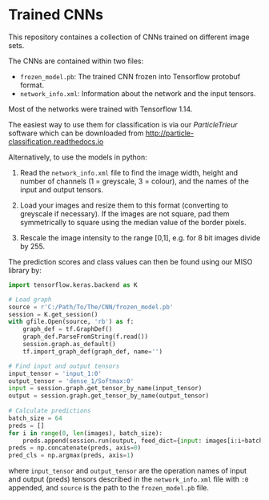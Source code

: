 # Trained CNNs

This repository containes a collection of CNNs trained on different image sets.

The CNNs are contained within two files:

- `frozen_model.pb`: The trained CNN frozen into Tensorflow protobuf format.
- `network_info.xml`: Information about the network and the input tensors.

Most of the networks were trained with Tensorflow 1.14.

The easiest way to use them for classification is via our _ParticleTrieur_ software which can be downloaded from http://particle-classification.readthedocs.io

Alternatively, to use the models in python:

1. Read the `network_info.xml` file to find the image width, height and number of channels (1 = greyscale, 3 = colour), and the names of the input and output tensors.

2. Load your images and resize them to this format (converting to greyscale if necessary). If the images are not square, pad them symmetrically to square using the median value of the border pixels.

3. Rescale the image intensity to the range \[0,1\], e.g. for 8 bit images divide by 255.

The prediction scores and class values can then be found using our MISO library by:
```python
import tensorflow.keras.backend as K

# Load graph
source = r'C:/Path/To/The/CNN/frozen_model.pb'
session = K.get_session()
with gfile.Open(source, 'rb') as f:
    graph_def = tf.GraphDef()
    graph_def.ParseFromString(f.read())
    session.graph.as_default()
    tf.import_graph_def(graph_def, name='')

# Find input and output tensors
input_tensor = 'input_1:0'
output_tensor = 'dense_1/Softmax:0'
input = session.graph.get_tensor_by_name(input_tensor)
output = session.graph.get_tensor_by_name(output_tensor)
    
# Calculate predictions
batch_size = 64
preds = []
for i in range(0, len(images), batch_size):
    preds.append(session.run(output, feed_dict={input: images[i:i+batch_size]}))
preds = np.concatenate(preds, axis=0)
pred_cls = np.argmax(preds, axis=1)
```
where `input_tensor` and `output_tensor` are the operation names of input and output (preds) tensors described in the `network_info.xml` file with `:0` appended, and `source` is the path to the `frozen_model.pb` file.
